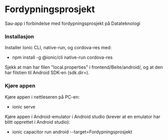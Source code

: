 # Fordypningsprosjekt

Sau-app i forbindelse med fordypningsprosjekt på Datateknologi

### Installasjon

Installer Ionic CLI, native-run, og cordova-res med:

- npm install -g @ionic/cli native-run cordova-res

Sjekk at man har filen "local.properties" i frontend/Beite/android/, og at den har filstien til Android SDK-en (sdk.dir=<filsti>).

### Kjøre appen

Kjøre appen i nettleseren på PC-en:

- ionic serve

Kjøre appen i Android-emulator i Android studio (krever at en emulator har blitt opprettet i Android studio):

- ionic capacitor run android --target=Fordypningsprosjekt
